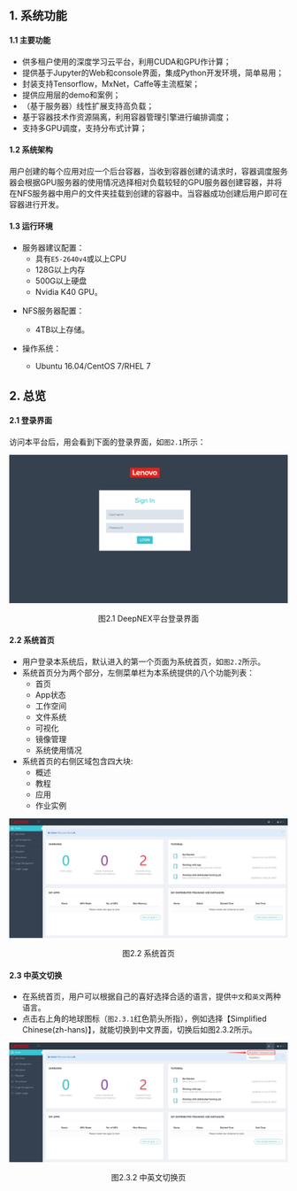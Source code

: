 ## 1. 系统功能

#### 1.1 主要功能

- 供多租户使用的深度学习云平台，利用CUDA和GPU作计算；
- 提供基于Jupyter的Web和console界面，集成Python开发环境，简单易用；
- 封装支持Tensorflow，MxNet，Caffe等主流框架；
- 提供应用层的demo和案例；
- （基于服务器）线性扩展支持高负载；
- 基于容器技术作资源隔离，利用容器管理引擎进行编排调度；
- 支持多GPU调度，支持分布式计算；

#### 1.2 系统架构

用户创建的每个应用对应一个后台容器，当收到容器创建的请求时，容器调度服务器会根据GPU服务器的使用情况选择相对负载较轻的GPU服务器创建容器，并将在NFS服务器中用户的文件夹挂载到创建的容器中。当容器成功创建后用户即可在容器进行开发。

#### 1.3 运行环境

* 服务器建议配置：
  - 具有`E5-2640v4`或以上CPU
  - 128G以上内存
  - 500G以上硬盘
  - Nvidia K40 GPU。

- NFS服务器配置：
  - 4TB以上存储。

- 操作系统：
  - Ubuntu 16.04/CentOS 7/RHEL 7

## 2. 总览
#### 2.1 登录界面

访问本平台后，用会看到下面的登录界面，如`图2.1`所示：

![](./login.png)
<p align="center">图2.1 DeepNEX平台登录界面</p>


#### 2.2 系统首页

- 用户登录本系统后，默认进入的第一个页面为系统首页，如`图2.2`所示。
- 系统首页分为两个部分，左侧菜单栏为本系统提供的八个功能列表：
  - 首页
  - App状态
  - 工作空间
  - 文件系统
  - 可视化
  - 镜像管理
  - 系统使用情况
- 系统首页的右侧区域包含四大块:
  - 概述
  - 教程
  - 应用
  - 作业实例

![](./homepage.jpg)
<p align="center">图2.2 系统首页</p>

#### 2.3 中英文切换

- 在系统首页，用户可以根据自己的喜好选择合适的语言，提供`中文`和`英文`两种语言。
- 点击右上角的地球图标（`图2.3.1`红色箭头所指），例如选择【Simplified Chinese(zh-hans)】，就能切换到中文界面，切换后如图2.3.2所示。

![](./language.jpg)
<p align="center">图2.3.2 中英文切换页</p>
